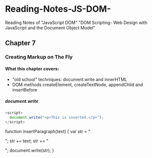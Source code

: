 # Reading-Notes-JS-DOM-
Reading Notes of  "JavaScript DOM" "DOM Scripting- Web Design with JavaScript and the Document Object Model"

## Chapter 7
### Creating Markup on The Fly
#### What this chapter covers:
* "old school" techniques: document.write and innerHTML
* DOM methods createElement, createTextNode, appendChild and insertBefore

##### document.write
```javascript
<script>
  document.write("<p>This is inserted.</p>");
</script>
```
function insertParagraph(text) {
var str = "<p>";
str += text;
str += "</p>";
document.write(str);
}


